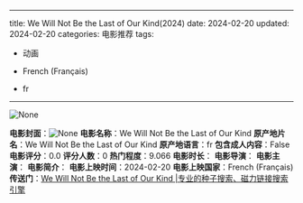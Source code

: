 
---
title: We Will Not Be the Last of Our Kind(2024)
date: 2024-02-20
updated: 2024-02-20
categories: 电影推荐
tags:

- 动画

- French (Français)
- fr
---

<img src="https://image.tmdb.org/t/p/originalNone" alt="None" title="None">

**电影封面**：<img src="https://image.tmdb.org/t/p/w200None" alt="None" title="None">
**电影名称**：We Will Not Be the Last of Our Kind
**原产地片名**：We Will Not Be the Last of Our Kind
**原产地语言**：fr
**包含成人内容**：False
**电影评分**：0.0
**评分人数**：0
**热门程度**：9.066
**电影时长**：
**电影导演**：
**电影主演**：
**电影简介**：
**电影上映时间**：2024-02-20
**电影上映国家**：French (Français)
**传送门**：[We Will Not Be the Last of Our Kind |专业的种子搜索、磁力链接搜索引擎](https://movie.amd794.com:2083/?search=We%20Will%20Not%20Be%20the%20Last%20of%20Our%20Kind&ordering=&mode=match_phrase&page_size=10&page=1)

